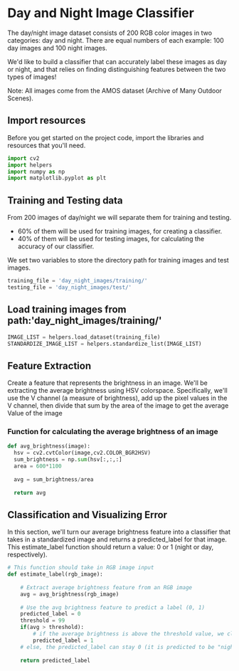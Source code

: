 # Day and Night Image Classifier


The day/night image dataset consists of 200 RGB color images in two categories: day and night. There are equal numbers of each example: 100 day images and 100 night images.

We'd like to build a classifier that can accurately label these images as day or night, and that relies on finding distinguishing features between the two types of images!

Note: All images come from the AMOS dataset (Archive of Many Outdoor Scenes).

## Import resources
Before you get started on the project code, import the libraries and resources that you'll need.

```python
import cv2
import helpers
import numpy as np
import matplotlib.pyplot as plt
```

## Training and Testing data
From 200 images of day/night we will separate them for training and testing.

* 60% of them will be used for training images, for creating a classifier.
* 40% of them will be used for testing images, for calculating the accuracy of our classifier.

We set two variables to store the directory path for training images and test images.

```python
training_file = 'day_night_images/training/'
testing_file = 'day_night_images/test/'
```
## Load training images from path:'day_night_images/training/'

```python
IMAGE_LIST = helpers.load_dataset(training_file)
STANDARDIZE_IMAGE_LIST = helpers.standardize_list(IMAGE_LIST)
```
## Feature Extraction

Create a feature that represents the brightness in an image. We'll be extracting the average brightness using HSV colorspace. Specifically, we'll use the V channel (a measure of brightness), add up the pixel values in the V channel, then divide that sum by the area of the image to get the average Value of the image

### Function for calculating the average brightness of an image

```python
def avg_brightness(image):
  hsv = cv2.cvtColor(image,cv2.COLOR_BGR2HSV)
  sum_brightness = np.sum(hsv[:,:,:]
  area = 600*1100
  
  avg = sum_brightness/area
  
  return avg
```

## Classification and Visualizing Error
In this section, we'll turn our average brightness feature into a classifier that takes in a standardized image and returns a predicted_label for that image. This estimate_label function should return a value: 0 or 1 (night or day, respectively).

```python
# This function should take in RGB image input
def estimate_label(rgb_image):
    
    # Extract average brightness feature from an RGB image 
    avg = avg_brightness(rgb_image)
        
    # Use the avg brightness feature to predict a label (0, 1)
    predicted_label = 0
    threshold = 99
    if(avg > threshold):
        # if the average brightness is above the threshold value, we classify it as "day"
        predicted_label = 1
    # else, the predicted_label can stay 0 (it is predicted to be "night")
    
    return predicted_label    
  ```


